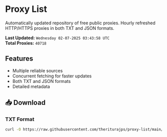 # Proxy List

Automatically updated repository of free public proxies. Hourly refreshed HTTP/HTTPS proxies in both TXT and JSON formats.

**Last Updated:** `Wednesday 02-07-2025 03:43:58 UTC`  
**Total Proxies:** `40718`

## Features
- Multiple reliable sources
- Concurrent fetching for faster updates
- Both TXT and JSON formats
- Detailed metadata

## 📥 Download

### TXT Format
```bash
curl -O https://raw.githubusercontent.com/theriturajps/proxy-list/main/proxies.txt